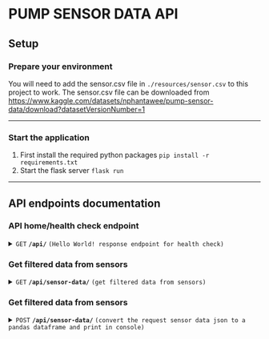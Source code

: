 # PUMP SENSOR DATA API

## Setup

### Prepare your environment

You will need to add the sensor.csv file in `./resources/sensor.csv` to this project to work.
The sensor.csv file can be downloaded from https://www.kaggle.com/datasets/nphantawee/pump-sensor-data/download?datasetVersionNumber=1

------------------------------------------------------------------------------------------

### Start the application

1. First install the required python packages
   `pip install -r requirements.txt`
2. Start the flask server
   `flask run`

------------------------------------------------------------------------------------------

## API endpoints documentation


### API home/health check endpoint

<details>
 <summary><code>GET</code> <code><b>/api/</b></code> <code>(Hello World! response endpoint for health check)</code></summary>

 ##### Responses

> | http code   | content-type          | response                      |
> |-------------|-----------------------|-------------------------------|
> | `200`       | `application/json`    | `{"message": "Hello World!"}` |

</details>


### Get filtered data from sensors

<details>
 <summary><code>GET</code> <code><b>/api/sensor-data/</b></code> <code>(get filtered data from sensors)</code></summary>

 ##### Description
 Sensor Data GET endpoint
 
    In this endpoint the dataset is loaded, filtered and filtered data is send in the response
    as a Json

    Filter criteria
    - Only data of april 2018
    - Only 07 and 47 sensors data
    - Only sensor measurements > 20 and < 30
 ##### Endpoint Responses

 > | http code   | content-type          | response                                 |
 > |-------------|-----------------------|------------------------------------------|
 > | `200`       | `application/json`    | `json object `                           |
 > | `500`       | `application/json`    |` {"message": "Internal Server Error"}`   |
 
 ##### Example Response
 ```json
 [
   {
      "date": "2018-04-19",
      "machine_status": "RECOVERING",
      "measure": 21.12992,
      "sensor": "sensor_07",
      "time": "09:09:00"
   },
   ...
 ]
 ```
</details>

### Get filtered data from sensors

<details>
 <summary><code>POST</code> <code><b>/api/sensor-data/</b></code> <code>(convert the request sensor data json to a pandas dataframe and print in console)</code></summary>

 ##### Description
 Sensor Data POST endpoint

    In this endpoint a json with sensor data is recieved in the same format of the GET endpoint, the json sensor data is converted to a pandas Dataframe and printed in console

##### Example Body
 ```json
 [
   {
      "date": "2018-04-19",
      "machine_status": "RECOVERING",
      "measure": 21.12992,
      "sensor": "sensor_07",
      "time": "09:09:00"
   },
   ...
 ]
 ```
 
 
 ##### Responses

 > | http code   | content-type          | response                                 |
 > |-------------|-----------------------|------------------------------------------|
 > | `200`       | `application/json`    | `{"message": "ok"} `                           |
 > | `500`       | `application/json`    |` {"message": "Internal Server Error"}`   |
 
</details>